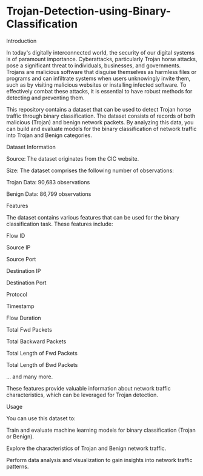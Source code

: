 # Trojan-Detection-using-Binary-Classification

Introduction

In today's digitally interconnected world, the security of our digital systems is of paramount importance. Cyberattacks, particularly Trojan horse attacks, pose a significant threat to individuals, businesses, and governments. Trojans are malicious software that disguise themselves as harmless files or programs and can infiltrate systems when users unknowingly invite them, such as by visiting malicious websites or installing infected software. To effectively combat these attacks, it is essential to have robust methods for detecting and preventing them.

This repository contains a dataset that can be used to detect Trojan horse traffic through binary classification. The dataset consists of records of both malicious (Trojan) and benign network packets. By analyzing this data, you can build and evaluate models for the binary classification of network traffic into Trojan and Benign categories.

Dataset Information

Source: The dataset originates from the CIC website.

Size: The dataset comprises the following number of observations:

Trojan Data: 90,683 observations

Benign Data: 86,799 observations

Features

The dataset contains various features that can be used for the binary classification task. These features include:

Flow ID

Source IP

Source Port

Destination IP

Destination Port

Protocol

Timestamp

Flow Duration

Total Fwd Packets

Total Backward Packets

Total Length of Fwd Packets

Total Length of Bwd Packets

... and many more.

These features provide valuable information about network traffic characteristics, which can be leveraged for Trojan detection.

Usage

You can use this dataset to:

Train and evaluate machine learning models for binary classification (Trojan or Benign).

Explore the characteristics of Trojan and Benign network traffic.

Perform data analysis and visualization to gain insights into network traffic patterns.
